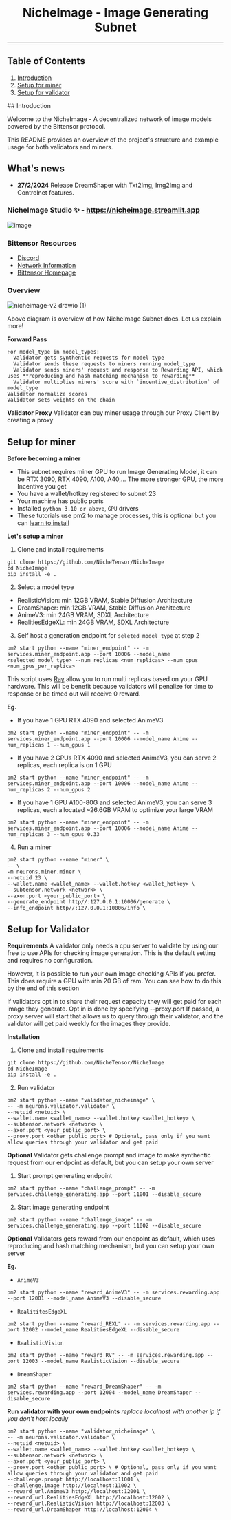 <div align="center">

# NicheImage - Image Generating Subnet <!-- omit in toc -->

---

</div>

## Table of Contents
1. [Introduction](#introduction)
2. [Setup for miner](#miner)
3. [Setup for validator](#validator)

<div id='introduction'/>
## Introduction

Welcome to the NicheImage - A decentralized network of image models powered by the Bittensor protocol.

This README provides an overview of the project's structure and example usage for both validators and miners.

## What's news
- **27/2/2024** Release DreamShaper with Txt2Img, Img2Img and Controlnet features.

### NicheImage Studio ✨ - https://nicheimage.streamlit.app
![image](https://github.com/NicheTensor/NicheImage/assets/92072154/a02e299b-308d-40dd-90a2-5cc4789b896d)

### Bittensor Resources
- [Discord](https://discord.gg/bittensor)
- [Network Information](https://taostats.io/)
- [Bittensor Homepage](https://bittensor.com/)

### Overview
![nicheimage-v2 drawio (1)](https://github.com/NicheTensor/NicheImage/assets/92072154/6fede8e0-cf08-4da1-927f-17c512225961)

Above diagram is overview of how NicheImage Subnet does.
Let us explain more!

**Forward Pass**
```
For model_type in model_types:
  Validator gets synthentic requests for model type
  Validator sends these requests to miners running model_type
  Validator sends miners' request and response to Rewarding API, which uses **reproducing and hash matching mechanism to rewarding**
  Validator multiplies miners' score with `incentive_distribution` of model_type
Validator normalize scores
Validator sets weights on the chain
```

**Validator Proxy**
Validator can buy miner usage through our Proxy Client by creating a proxy

<div id='miner'/>

## Setup for miner
**Before becoming a miner**
- This subnet requires miner GPU to run Image Generating Model, it can be RTX 3090, RTX 4090, A100, A40,... The more stronger GPU, the more Incentive you get
- You have a wallet/hotkey registered to subnet 23
- Your machine has public ports
- Installed `python 3.10 or above`, `GPU` drivers
- These tutorials use pm2 to manage processes, this is optional but you can [learn to install](https://www.npmjs.com/package/pm2)

**Let's setup a miner**
1. Clone and install requirements
```
git clone https://github.com/NicheTensor/NicheImage
cd NicheImage
pip install -e .
```
2. Select a model type
 - RealisticVision: min 12GB VRAM, Stable Diffusion Architecture
 - DreamShaper: min 12GB VRAM, Stable Diffusion Architecture
 - AnimeV3: min 24GB VRAM, SDXL Architecture
 - RealitiesEdgeXL: min 24GB VRAM, SDXL Architecture 
3. Self host a generation endpoint for `seleted_model_type` at step 2
```
pm2 start python --name "miner_endpoint" -- -m services.miner_endpoint.app --port 10006 --model_name <selected_model_type> --num_replicas <num_replicas> --num_gpus <num_gpus_per_replica>
```
This script uses [Ray](ray.io) allow you to run multi replicas based on your GPU hardware. This will be benefit because validators will penalize for time to response or be timed out will receive 0 reward.

**Eg.**
- If you have 1 GPU RTX 4090 and selected AnimeV3
```
pm2 start python --name "miner_endpoint" -- -m services.miner_endpoint.app --port 10006 --model_name Anime --num_replicas 1 --num_gpus 1
```
- If you have 2 GPUs RTX 4090 and selected AnimeV3, you can serve 2 replicas, each replica is on 1 GPU
```
pm2 start python --name "miner_endpoint" -- -m services.miner_endpoint.app --port 10006 --model_name Anime --num_replicas 2 --num_gpus 2
```
- If you have 1 GPU A100-80G and selected AnimeV3, you can serve 3 replicas, each allocated ~26.6GB VRAM to optimize your large VRAM
```
pm2 start python --name "miner_endpoint" -- -m services.miner_endpoint.app --port 10006 --model_name Anime --num_replicas 3 --num_gpus 0.33
```
4. Run a miner
```
pm2 start python --name "miner" \
-- \
-m neurons.miner.miner \
--netuid 23 \
--wallet.name <wallet_name> --wallet.hotkey <wallet_hotkey> \
--subtensor.network <network> \
--axon.port <your_public_port> \
--generate_endpoint http//:127.0.0.1:10006/generate \
--info_endpoint http//:127.0.0.1:10006/info \
```

<div id='validator'/>

## Setup for Validator
**Requirements** 
A validator only needs a cpu server to validate by using our free to use APIs for checking image generation. This is the default setting and requires no configuration.

However, it is possible to run your own image checking APIs if you prefer. This does require a GPU with min 20 GB of ram. You can see how to do this by the end of this section

If validators opt in to share their request capacity they will get paid for each image they generate. Opt in is done by specifying --proxy.port
If passed, a proxy server will start that allows us to query through their validator, and the validator will get paid weekly for the images they provide.

**Installation**

1. Clone and install requirements
```
git clone https://github.com/NicheTensor/NicheImage
cd NicheImage
pip install -e .
```
2. Run validator
```
pm2 start python --name "validator_nicheimage" \
-- -m neurons.validator.validator \
--netuid <netuid> \
--wallet.name <wallet_name> --wallet.hotkey <wallet_hotkey> \
--subtensor.network <network> \
--axon.port <your_public_port> \
--proxy.port <other_public_port> # Optional, pass only if you want allow queries through your validator and get paid
```

**Optional** Validator gets challenge prompt and image to make synthentic request from our endpoint as default, but you can setup your own server
1. Start prompt generating endpoint
```
pm2 start python --name "challenge_prompt" -- -m services.challenge_generating.app --port 11001 --disable_secure
```
2. Start image generating endpoint
```
pm2 start python --name "challenge_image" -- -m services.challenge_generating.app --port 11002 --disable_secure
```
**Optional** Validators gets reward from our endpoint as default, which uses reproducing and hash matching mechanism, but you can setup your own server

**Eg.**
- `AnimeV3`
```
pm2 start python --name "reward_AnimeV3" -- -m services.rewarding.app --port 12001 --model_name AnimeV3 --disable_secure
```
- `RealititesEdgeXL`
```
pm2 start python --name "reward_REXL" -- -m services.rewarding.app --port 12002 --model_name RealitiesEdgeXL --disable_secure
```
- `RealisticVision`
```
pm2 start python --name "reward_RV" -- -m services.rewarding.app --port 12003 --model_name RealisticVision --disable_secure
```
- `DreamShaper`
```
pm2 start python --name "reward_DreamShaper" -- -m services.rewarding.app --port 12004 --model_name DreamShaper --disable_secure
```
**Run validator with your own endpoints**
_replace localhost with another ip if you don't host locally_
```
pm2 start python --name "validator_nicheimage" \
-- -m neurons.validator.validator \
--netuid <netuid> \
--wallet.name <wallet_name> --wallet.hotkey <wallet_hotkey> \
--subtensor.network <network> \
--axon.port <your_public_port> \
--proxy.port <other_public_port> \ # Optional, pass only if you want allow queries through your validator and get paid
--challenge.prompt http://localhost:11001 \ 
--challenge.image http://localhost:11002 \
--reward_url.AnimeV3 http://localhost:12001 \
--reward_url.RealitiesEdgeXL http://localhost:12002 \
--reward_url.RealisticVision http://localhost:12003 \
--reward_url.DreamShaper http://localhost:12004 \
```

